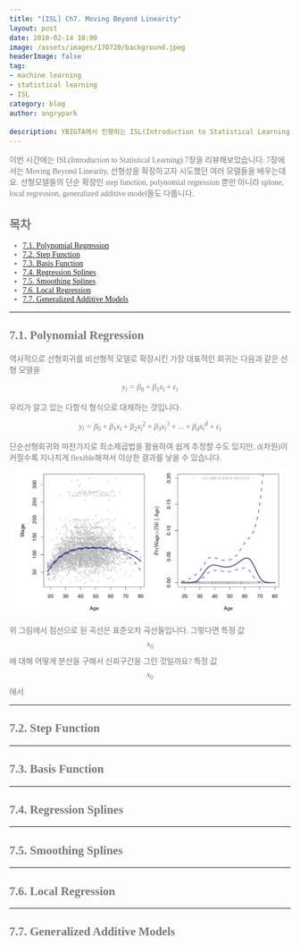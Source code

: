 ```yaml
---
title: "[ISL] Ch7. Moving Beyond Linearity"  
layout: post  
date: 2018-02-14 18:00  
image: /assets/images/170720/background.jpeg  
headerImage: false  
tag:  
- machine learning  
- statistical learning  
- ISL  
category: blog  
author: angrypark

description: YBIGTA에서 진행하는 ISL(Introduction to Statistical Learning) Chapter 7 정리입니다.
---
```


<span style="color:#7C7877; font-family: 'Apple SD Gothic Neo'; font-weight:200">

이번 시간에는 ISL(Introduction to Statistical Learning) 7장을 리뷰해보았습니다. 7장에서는 Moving Beyond Linearity, 선형성을 확장하고자 시도했던 여러 모델들을 배우는데요. 선형모델들의 단순 확장인 step function, polynomial regression 뿐만 아니라 splone, local regression, generalized additive model들도 다룹니다.

## 목차  
- [7.1. Polynomial Regression](#71-polynomial-regression)  
- [7.2. Step Function](#72-step-function)  
- [7.3. Basis Function](#73-base-function)  
- [7.4. Regression Splines](#74-regression-splines)  
- [7.5. Smoothing Splines](#75-smoothing-splines)  
- [7.6. Local Regression](#76-local-regression)
-	[7.7. Generalized Additive Models](#77-generalized-additive-models)

---


## 7.1. Polynomial Regression  
역사적으로 선형회귀를 비선형적 모델로 확장시킨 가장 대표적인 회귀는 다음과 같은 선형 모델을

$$
y_i = \beta_0 + \beta_1 x_i+\epsilon_i
$$

우리가 알고 있는 다항식 형식으로 대체하는 것입니다.

$$
y_i = \beta_0 + \beta_1 x_i+\beta_2 x_i^2+\beta_3 x_i^3+...+\beta_d x_i^d+\epsilon_i
$$

단순선형회귀와 마찬가지로 최소제곱법을 활용하여 쉽게 추정할 수도 있지만, d(차원)이 커질수록 지나치게 flexible해져서 이상한 결과를 낳을 수 있습니다.

![1](/assets/2018-02-14/1.PNG)  

위 그림에서 점선으로 된 곡선은 표준오차 곡선들입니다. 그렇다면 특정 값 $$x_0$$에 대해 어떻게 분산을 구해서 신뢰구간을 그린 것일까요? 특정 값 $$x_0$$에서

---

## 7.2. Step Function
---

## 7.3. Basis Function
---

## 7.4. Regression Splines
---

## 7.5. Smoothing Splines
---

## 7.6. Local Regression
---

## 7.7. Generalized Additive Models
